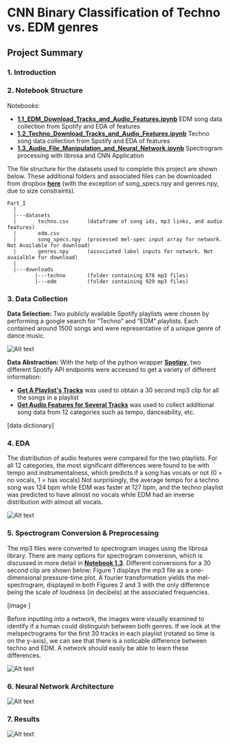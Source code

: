 # CNN Binary Classification of Techno vs. EDM genres 

## Project Summary

### 1. Introduction
### 2. Notebook Structure 
Notebooks:
- __[1.1_EDM_Download_Tracks_and_Audio_Features.ipynb](https://github.com/amytaylor330/CNN_for_Dance_Music_Classification_repost/blob/master/Part_I/1.1_EDM_Download_Tracks_and_Audio_Features.ipynb)__ EDM song data collection from Spotify and EDA of features
- __[1.2_Techno_Download_Tracks_and_Audio_Features.ipynb](https://github.com/amytaylor330/CNN_for_Dance_Music_Classification_repost/blob/master/Part_I/1.2_Techno_Download_Tracks_and_Audio_Features.ipynb)__ Techno song data collection from Spotify and EDA of features
- __[1.3_Audio_File_Manipulation_and_Neural_Network.ipynb](https://github.com/amytaylor330/CNN_for_Dance_Music_Classification_repost/blob/master/Part_I/1.3_Audio_File_Manipulation_and_Neural_Network.ipynb)__ Spectrogram processing with librosa and CNN Application

The file structure for the datasets used to complete this project are shown below. These additional folders and associated files can be downloaded from dropbox __[here](https://www.dropbox.com/sh/06njtqz884z1yll/AAAvbDWOxhGIBsyO9YWlJqGua?dl=0
)__ (with the exception of song_specs.npy and genres.npy, due to size constraints).

```
Part_I
  |
  |---datasets
  |       techno.csv      (dataframe of song ids, mp3 links, and audio features)
  |       edm.csv
  |       song_specs.npy  (processed mel-spec input array for network. Not Available for download)
  |       genres.npy      (associated label inputs for network. Not avaialble for download)
  |
  |---downloads
         |---techno       (folder containing 878 mp3 files)
         |---edm          (folder containing 929 mp3 files)
```

### 3. Data Collection 
**Data Selection:** Two publicly available Spotify playlists were chosen by performing a google search for “Techno” and “EDM” playlists. Each contained around 1500 songs and were representative of a unique genre of dance music. 

![Alt text](https://github.com/amytaylor330/CNN_for_Dance_Music_Classification_repost/blob/master/Part_I/images/playlist_header.png)

**Data Abstraction:** With the help of the python wrapper __[Spotipy](https://spotipy.readthedocs.io/en/latest/)__, two different Spotify API endpoints were accessed to get a variety of different information: 
- __[Get A Playlist's Tracks](https://developer.spotify.com/documentation/web-api/reference/playlists/get-playlists-tracks/)__ was used to obtain a 30 second mp3 clip for all the songs in a playlist
- __[Get Audio Features for Several Tracks](https://developer.spotify.com/documentation/web-api/reference/tracks/get-audio-features/)__ was used to collect additional song data from 12 categories such as tempo, danceability, etc. 

[data dictionary]

### 4. EDA 
The distribution of audio features were compared for the two playlists. For all 12 categories, the most significant differences were found to be with tempo and instrumentalness, which predicts if a song has vocals or not (0 = no vocals, 1 = has vocals) Not surprisingly, the average tempo for a techno song was 124 bpm while EDM was faster at 127 bpm, and the techno playlist was predicted to have almost no vocals while EDM had an inverse distribution with almost all vocals. 


![Alt text](https://github.com/amytaylor330/CNN_for_Dance_Music_Classification_repost/blob/master/Part_I/images/histograms.png)


### 5. Spectrogram Conversion & Preprocessing
The mp3 files were converted to spectrogram images using the librosa library. There are many options for spectrogram conversion, which is discussed in more detail in __[Notebook 1.3](https://github.com/amytaylor330/CNN_for_Dance_Music_Classification_repost/blob/master/Part_I/1.3_Audio_File_Manipulation_and_Neural_Network.ipynb)__. Different conversions for a 30 second clip are shown below: Figure 1 displays the mp3 file as a one-dimensional pressure-time plot. A fourier transformation yields the mel-spectrogram, displayed in both Figures 2 and 3 with the only difference being the scale of loudness (in decibels) at the associated frequencies. 

[image ]


Before inputting into a network, the images were visually examined to identify if a human could distinguish between both genres. If we look at the melspectrograms for the first 30 tracks in each playlist (rotated so time is on the y-axis), we can see that there is a noticable difference between techno and EDM. A network should easily be able to learn these differences. 

![Alt text](https://github.com/amytaylor330/CNN_for_Dance_Music_Classification_repost/blob/master/Part_I/images/30_melspecs.png)


### 6. Neural Network Architecture
![Alt text](https://github.com/amytaylor330/CNN_for_Dance_Music_Classification_repost/blob/master/Part_I/images/network_architecture.png)

### 7. Results

![Alt text](https://github.com/amytaylor330/CNN_for_Dance_Music_Classification_repost/blob/master/Part_I/images/1D_results.png)
